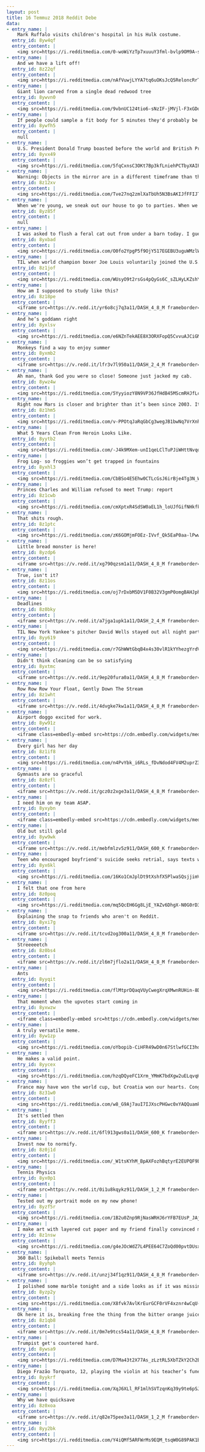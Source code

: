 ```yaml
---
layout: post
title: 16 Temmuz 2018 Reddit Debe
data:
- entry_name: |
    Mark Ruffalo visits children's hospital in his Hulk costume.
  entry_id: 8yw4qf
  entry_content: |
    <img src=https://i.redditmedia.com/0-woWiYzTp7xuuuY3fml-bvlp9OM9A-sXwuhaBtQq7g.jpg?s=df4c56135a117bd08804044ff5260452 frameborder=0>
- entry_name: |
    And we have a lift off!
  entry_id: 8z22qf
  entry_content: |
    <img src=https://i.redditmedia.com/nAfVuwjLYYA7tq6uOKsJcQ5ReloncRrTXZc9HOB6Z78.jpg?s=bc0c391033b5b775e4d8a1c325892934 frameborder=0>
- entry_name: |
    Giant lion carved from a single dead redwood tree
  entry_id: 8ywvn0
  entry_content: |
    <img src=https://i.redditmedia.com/9vbnUC124tio6-sNzIF-jMVjl-F3xGDo6QN1K4v1JUo.jpg?s=397cfdb644f49af1c14b1f895bcf7b21 frameborder=0>
- entry_name: |
    If people could sample a fit body for 5 minutes they'd probably be a lot more motivated to get fit.
  entry_id: 8ywfh5
  entry_content: |
    null
- entry_name: |
    U.S. President Donald Trump boasted before the world and British Prime Minister Theresa May on Friday that he’d predicted the Brexit decision at his Turnberry golf resort in Scotland the day before the historic vote. One problem: Trump arrived at Turnberry the day after the vote.
  entry_id: 8yvx49
  entry_content: |
    <img src=https://i.redditmedia.com/5fqCxnsC3OKt7Bp3kfLniehPCTbyXAIPLS00-_CAPFA.jpg?s=f99983881e952df2772cfdae88491053 frameborder=0>
- entry_name: |
    Warning: Objects in the mirror are in a different timeframe than they seem to be.
  entry_id: 8z12xv
  entry_content: |
    <img src=https://i.redditmedia.com/Tve27nq2zmlXaTbUh5N3BsAKIJfFFIJT6B_UbYco1uQ.jpg?s=3b2b03fb473dad2d0ec714fd4677f7c4 frameborder=0>
- entry_name: |
    When we're young, we sneak out our house to go to parties. When we're old, we sneak out of parties to go home.
  entry_id: 8yz85f
  entry_content: |
    null
- entry_name: |
    I was asked to flush a feral cat out from under a barn today. I guess I made a new little buddy.
  entry_id: 8yxbad
  entry_content: |
    <img src=https://i.redditmedia.com/O0fo2YpgP5f9OjY517EGEBU3uguWMzlWAyfPfi2i-GI.jpg?s=80b381688cacd63045c9356ba3592f15 frameborder=0>
- entry_name: |
    TIL when world champion boxer Joe Louis voluntarily joined the U.S. Army in 1942 he was asked about his decision to enter the (then) racially segregated organisation, he replied: Lots of things wrong with America, but Hitler ain't going to fix them.
  entry_id: 8z1jof
  entry_content: |
    <img src=https://i.redditmedia.com/WUsyO9t2rsGs4pQyGs6C_sZLHyLKZshYPQQLtOTjwSs.jpg?s=8f18b6949ffbaef847be5003f381b027 frameborder=0>
- entry_name: |
    How am I supposed to study like this?
  entry_id: 8z18pe
  entry_content: |
    <iframe src=https://v.redd.it/yr6o8cj7q3a11/DASH_4_8_M frameborder=0></iframe>
- entry_name: |
    And he’s goddamn right
  entry_id: 8yxlsv
  entry_content: |
    <img src=https://i.redditmedia.com/e6NZnTekAEE8X3ORXFopQ5CvvuAJCiGMTfNo04-4LkA.jpg?s=aceb969553e2f153b936f71c82311e08 frameborder=0>
- entry_name: |
    Monkeys find a way to enjoy summer
  entry_id: 8yxmb2
  entry_content: |
    <iframe src=https://v.redd.it/lfr3v7l950a11/DASH_2_4_M frameborder=0></iframe>
- entry_name: |
    Ah man, thank God you were so close! Someone just jacked my cab.
  entry_id: 8ywz4w
  entry_content: |
    <img src=https://i.redditmedia.com/5YyyiozY8N9VP36JfHdB45MScmRHJfLcVu-JVdVcAsM.gif?fm=jpg&s=4d3c956179c6dfb09b1b26652db79cdc frameborder=0>
- entry_name: |
    Right now Mars is closer and brighter than it’s been since 2003. It’s so bright it’s casting a reflection on the ocean as it rises. Took this two nights ago in Rhode Island
  entry_id: 8z1hm5
  entry_content: |
    <img src=https://i.redditmedia.com/v-PPOtqJaRqGbCg3wegJB1bwNq7VrXnhAHVrv3omRL8.jpg?s=0fb12607b178ef7d8a149f07dc0f9739 frameborder=0>
- entry_name: |
    What 5 Years Clean From Heroin Looks Like.
  entry_id: 8yytb2
  entry_content: |
    <img src=https://i.redditmedia.com/-J4k9MXem-unI1qeLClTuPJiWHttNvqob0yMI5MkJZs.png?s=a97c077f1420898872ec966af876998f frameborder=0>
- entry_name: |
    Frog Log- so froggies won’t get trapped in fountains
  entry_id: 8yxhl3
  entry_content: |
    <img src=https://i.redditmedia.com/CbBSo4E5Ehw0CTLcGsJ6irBje4Tg3N_W-OTJ2LEna18.jpg?s=cc7ce5f5038cb61b9213d74dd984c81a frameborder=0>
- entry_name: |
    Princes Charles and William refused to meet Trump: report
  entry_id: 8z1cwb
  entry_content: |
    <img src=https://i.redditmedia.com/cmXptxR4SdSW0aEL1h_loUJfGifNHkfkOgP3KpmsJVw.jpg?s=91229a4cd2c645291ea776fd6098bec4 frameborder=0>
- entry_name: |
    That shits rough.
  entry_id: 8z1ptc
  entry_content: |
    <img src=https://i.redditmedia.com/zK6GOMjmFOEz-IVvf_Qk5EaP0aa-lPww7OWjAb1XV-E.jpg?s=e9eca6740ed5955340619661528a2b86 frameborder=0>
- entry_name: |
    Little bread monster is here!
  entry_id: 8yzdp6
  entry_content: |
    <iframe src=https://v.redd.it/xg790qzsm1a11/DASH_4_8_M frameborder=0></iframe>
- entry_name: |
    True, isn't it?
  entry_id: 8z11os
  entry_content: |
    <img src=https://i.redditmedia.com/oj7rDxbM5DV1F0B32V3gmP0omgBAHJphAykz_CCCJvo.jpg?s=68bd0d766c1869451850ea8622a2e031 frameborder=0>
- entry_name: |
    Deadlines
  entry_id: 8z0bky
  entry_content: |
    <iframe src=https://v.redd.it/a7jga1upk1a11/DASH_2_4_M frameborder=0></iframe>
- entry_name: |
    TIL New York Yankee's pitcher David Wells stayed out all night partying until the next morning. While hung over he pitched a perfect game, retiring all 27 batters he faced marking the 15th perfect game in MLB history.
  entry_id: 8yy619
  entry_content: |
    <img src=https://i.redditmedia.com/r7GhWWtGbqB4x4s30vlR1kYYhezgYrdVw4lwf6iw4B8.jpg?s=f26bca27d5fd466ec951bc27918ddf3e frameborder=0>
- entry_name: |
    Didn't think cleaning can be so satisfying
  entry_id: 8yxtmc
  entry_content: |
    <iframe src=https://v.redd.it/9ep20fura0a11/DASH_4_8_M frameborder=0></iframe>
- entry_name: |
    Row Row Row Your Float, Gently Down The Stream
  entry_id: 8z1wht
  entry_content: |
    <iframe src=https://v.redd.it/4dvgke7kw1a11/DASH_4_8_M frameborder=0></iframe>
- entry_name: |
    Airport doggo excited for work.
  entry_id: 8yw91z
  entry_content: |
    <iframe class=embedly-embed src=https://cdn.embedly.com/widgets/media.html?src=https%3A%2F%2Fgfycat.com%2Fifr%2FVelvetyComplexAsiaticmouflon&url=https%3A%2F%2Fgfycat.com%2Fvelvetycomplexasiaticmouflon&image=https%3A%2F%2Fthumbs.gfycat.com%2FVelvetyComplexAsiaticmouflon-size_restricted.gif&key=522baf40bd3911e08d854040d3dc5c07&type=text%2Fhtml&schema=gfycat width=600 height=1067 scrolling=no frameborder=0 allow=autoplay; fullscreen allowfullscreen=true></iframe>
- entry_name: |
    Every girl has her day
  entry_id: 8z1if8
  entry_content: |
    <img src=https://i.redditmedia.com/n4PvYbk_i6RLs_fDvNdod4FV4M2uprZ3F-Mw3s6tG18.jpg?s=bdd85b6c959c0a3a55861a8f9c3b9275 frameborder=0>
- entry_name: |
    Gymnasts are so graceful
  entry_id: 8z0zfl
  entry_content: |
    <iframe src=https://v.redd.it/gcz0z2xge3a11/DASH_4_8_M frameborder=0></iframe>
- entry_name: |
    I need him on my team ASAP.
  entry_id: 8yxybn
  entry_content: |
    <iframe class=embedly-embed src=https://cdn.embedly.com/widgets/media.html?src=https%3A%2F%2Fgfycat.com%2Fifr%2FTameEducatedKawala&url=https%3A%2F%2Fgfycat.com%2FTameEducatedKawala&image=https%3A%2F%2Fthumbs.gfycat.com%2FTameEducatedKawala-size_restricted.gif&key=522baf40bd3911e08d854040d3dc5c07&type=text%2Fhtml&schema=gfycat width=600 height=600 scrolling=no frameborder=0 allow=autoplay; fullscreen allowfullscreen=true></iframe>
- entry_name: |
    Old but still gold
  entry_id: 8yw9wk
  entry_content: |
    <iframe src=https://v.redd.it/mebfmlzv5z911/DASH_600_K frameborder=0></iframe>
- entry_name: |
    Teen who encouraged boyfriend's suicide seeks retrial, says texts were cherry picked
  entry_id: 8yx6kl
  entry_content: |
    <img src=https://i.redditmedia.com/16Ko1CmJplDt9tXshfX5PlwaSQsjjimVJQygmjmgW80.jpg?s=2b039ce66c223f031f58f91a87978b1a frameborder=0>
- entry_name: |
    I felt that one from here
  entry_id: 8z0poq
  entry_content: |
    <img src=https://i.redditmedia.com/mq5QcEH6Gg8LjE_YAZv6DhgX-N0G0rD3SniFRon9ejg.png?s=8b7ede1fd9ba1d95dc2d5729574707f7 frameborder=0>
- entry_name: |
    Explaining the snap to friends who aren't on Reddit.
  entry_id: 8yxi7g
  entry_content: |
    <iframe src=https://v.redd.it/tcvd2og300a11/DASH_4_8_M frameborder=0></iframe>
- entry_name: |
    Streeeeetch
  entry_id: 8z0bs4
  entry_content: |
    <iframe src=https://v.redd.it/zl6m7jflo2a11/DASH_4_8_M frameborder=0></iframe>
- entry_name: |
    Ants
  entry_id: 8yyqit
  entry_content: |
    <img src=https://i.redditmedia.com/flMtprDQaqVUyCwegXrqXMwnRUHin-8DDo0Q4tn38fU.jpg?s=47923dff69f6180b1a9b69249d29f9da frameborder=0>
- entry_name: |
    That moment when the upvotes start coming in
  entry_id: 8yxwzw
  entry_content: |
    <iframe class=embedly-embed src=https://cdn.embedly.com/widgets/media.html?src=https%3A%2F%2Fgfycat.com%2Fifr%2FGrayImmaterialHumpbackwhale&url=https%3A%2F%2Fgfycat.com%2FGrayImmaterialHumpbackwhale&image=https%3A%2F%2Fthumbs.gfycat.com%2FGrayImmaterialHumpbackwhale-size_restricted.gif&key=2aa3c4d5f3de4f5b9120b660ad850dc9&type=text%2Fhtml&schema=gfycat width=600 height=338 scrolling=no frameborder=0 allow=autoplay; fullscreen allowfullscreen=true></iframe>
- entry_name: |
    A truly versatile meme.
  entry_id: 8yw1zp
  entry_content: |
    <img src=https://i.redditmedia.com/oYbopib-CiHFR49wD0n67StlwfGCI3hd6SZxLjkFQ30.jpg?s=c2a16533dee1b722d4d33dfb20f494df frameborder=0>
- entry_name: |
    He makes a valid point.
  entry_id: 8yycex
  entry_content: |
    <img src=https://i.redditmedia.com/hzqDQyeFC1Xrm_YMmK7bdXgw2uELqvqHfRk3DDpw8Ws.jpg?s=de91845978e515fcdb84adff51fda3b6 frameborder=0>
- entry_name: |
    France may have won the world cup, but Croatia won our hearts. Congratulations to the silver!
  entry_id: 8z31w0
  entry_content: |
    <img src=https://i.redditmedia.com/w8_G9Aj7auI7IJXscPHGwc0xYAQQuamkPUd9pSoDik8.png?s=9ca7a89cd3f950b2be24d3b210fc4377 frameborder=0>
- entry_name: |
    It's settled then
  entry_id: 8yyff3
  entry_content: |
    <iframe src=https://v.redd.it/6fl913gws0a11/DASH_600_K frameborder=0></iframe>
- entry_name: |
    Invest now to normify.
  entry_id: 8z0j1d
  entry_content: |
    <img src=https://i.redditmedia.com/_W1tsKYhM_BpAXFozhBqtyrE2EUPQF9brr9j-FczLJ0.jpg?s=9ffb161931d470e4cf646e2c06598683 frameborder=0>
- entry_name: |
    Tennis Physics
  entry_id: 8yx0p1
  entry_content: |
    <iframe src=https://v.redd.it/0i1u8kqykz911/DASH_1_2_M frameborder=0></iframe>
- entry_name: |
    Tested out my portrait mode on my new phone!
  entry_id: 8yzf5r
  entry_content: |
    <img src=https://i.redditmedia.com/1B2u0Znp9RjNasWRHJ6rYFB7EUsP_JAjgg_lVPn4N-s.jpg?s=5e1036fd947de0fda6822177e878d301 frameborder=0>
- entry_name: |
    I make art with layered cut paper and my friend finally convinced me to post this here. Hope you guys like it!
  entry_id: 8z1nsw
  entry_content: |
    <img src=https://i.redditmedia.com/g4eJOcWdZ7L4PEE64C7ZoQd00pvtDUsxuesFvRjP0k0.png?s=3b30f6f7d6096cfd408161622a6cb2c3 frameborder=0>
- entry_name: |
    360 Ball: Spikeball meets Tennis
  entry_id: 8yyhph
  entry_content: |
    <iframe src=https://v.redd.it/unzj34f1qz911/DASH_4_8_M frameborder=0></iframe>
- entry_name: |
    I polished some marble tonight and a side looks as if it was missing.
  entry_id: 8yzp2y
  entry_content: |
    <img src=https://i.redditmedia.com/X8fvk7AvlKrEurGCF0rVF4xznr4wCqU-h7_ULtJ67zs.jpg?s=78ad9660082b7dd6585657672ac52c1e frameborder=0>
- entry_name: |
    Ok here it is, breaking free the thing from the bitter orange juice bottle... And transferring it to a new BIGGER bottle!
  entry_id: 8z1qb8
  entry_content: |
    <iframe src=https://v.redd.it/0m7e9tcs54a11/DASH_4_8_M frameborder=0></iframe>
- entry_name: |
    Trumpist get's countered hard.
  entry_id: 8ywsa9
  entry_content: |
    <img src=https://i.redditmedia.com/D7Ma43t2X77As_zLztRL5XbTZkY2Ch2Bxk0NvtGhmTk.png?s=0730b752406a98b46d8a462e3cddae9f frameborder=0>
- entry_name: |
    Diego Frazão Torquato, 12, playing the violin at his teacher’s funeral. His teacher helped raise him out of poverty.
  entry_id: 8yykrf
  entry_content: |
    <img src=https://i.redditmedia.com/XqJ6XLl_RF1mlhSVTzqnKq39y9te6pSJ1s4lXVbCoiE.jpg?s=fe1a647b32276f70914f16b0e22e8bb9 frameborder=0>
- entry_name: |
    Why we have quicksave
  entry_id: 8z0xoa
  entry_content: |
    <iframe src=https://v.redd.it/q82e75pee3a11/DASH_1_2_M frameborder=0></iframe>
- entry_name: |
  entry_id: 8yy2bk
  entry_content: |
    <img src=https://i.redditmedia.com/Y4iQMf5ARFWrMs9EQM_tsqW0G89PAK1bqzrxIm_M8vc.jpg?s=623f882233055b99e2706332e7833bd4 frameborder=0>
---
```

